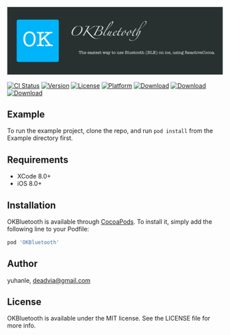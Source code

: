 ![](./_media/banner@2x.png)

[![CI Status](https://img.shields.io/travis/latehorse/OKBluetooth.svg?style=flat)](https://travis-ci.org/latehorse/OKBluetooth)
[![Version](https://img.shields.io/cocoapods/v/OKBluetooth.svg?style=flat)](https://cocoapods.org/pods/OKBluetooth)
[![License](https://img.shields.io/cocoapods/l/OKBluetooth.svg?style=flat)](https://cocoapods.org/pods/OKBluetooth)
[![Platform](https://img.shields.io/cocoapods/p/OKBluetooth.svg?style=flat)](https://cocoapods.org/pods/OKBluetooth)
[![Download](https://img.shields.io/cocoapods/dt/OKBluetooth.svg?style=flat)](https://cocoapods.org/pods/OKBluetooth)
[![Download](https://img.shields.io/cocoapods/dm/OKBluetooth.svg?style=flat)](https://cocoapods.org/pods/OKBluetooth)
[![Download](https://img.shields.io/cocoapods/dw/OKBluetooth.svg?style=flat)](https://cocoapods.org/pods/OKBluetooth)

## Example

To run the example project, clone the repo, and run `pod install` from the Example directory first.

## Requirements

* XCode 8.0+
* iOS 8.0+

## Installation

OKBluetooth is available through [CocoaPods](https://cocoapods.org). To install
it, simply add the following line to your Podfile:

```ruby
pod 'OKBluetooth'
```

## Author

yuhanle, deadvia@gmail.com

## License

OKBluetooth is available under the MIT license. See the LICENSE file for more info.